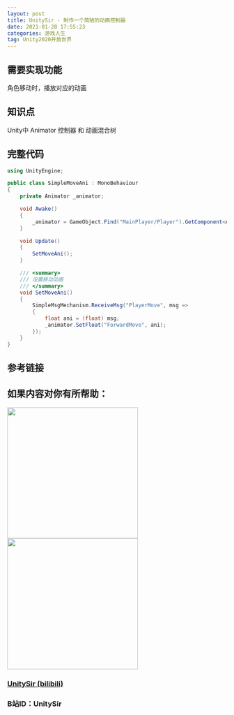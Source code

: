 ```yaml
---
layout: post
title: UnitySir - 制作一个简陋的动画控制器
date: 2021-01-28 17:55:23
categories: 游戏人生
tag: Unity2020开放世界
---
```






## 需要实现功能

角色移动时，播放对应的动画


## 知识点

Unity中 Animator 控制器 和 动画混合树


## 完整代码

```C#
using UnityEngine;

public class SimpleMoveAni : MonoBehaviour
{
    private Animator _animator;

    void Awake()
    {
        _animator = GameObject.Find("MainPlayer/Player").GetComponent<Animator>();
    }

    void Update()
    {
        SetMoveAni();
    }

    /// <summary>
    /// 设置移动动画
    /// </summary>
    void SetMoveAni()
    {
        SimpleMsgMechanism.ReceiveMsg("PlayerMove", msg =>
        {
            float ani = (float) msg;
            _animator.SetFloat("ForwardMove", ani);
        });
    }
}
```





## 参考链接



## 如果内容对你有所帮助：
<div><img src="https://pic4.zhimg.com/v2-87fbc8ee6ab3fd92f423d414d039b627_b.jpeg" width="300px"/>
<img src="https://pic2.zhimg.com/v2-b8ab4acf7899b2ced11287cdbd8279b5_b.jpeg" width="300px"/></div>

### [UnitySir (bilibili)](https://space.bilibili.com/308511666)
### B站ID：UnitySir